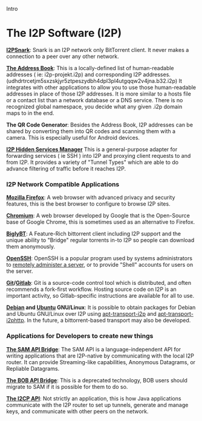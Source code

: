  Intro 

# The I2P Software (I2P)

**[I2PSnark]()**: Snark is an I2P network
only BitTorrent client. It never makes a connection to a peer over any
other network.

**[The Address Book]()**: This is a
locally-defined list of human-readable addresses ( ie: i2p-projekt.i2p)
and corresponding I2P
addresses.(udhdrtrcetjm5sxzskjyr5ztpeszydbh4dpl3pl4utgqqw2v4jna.b32.i2p)
It integrates with other applications to allow you to use those
human-readable addresses in place of those I2P addresses. It is more
similar to a hosts file or a contact list than a network database or a
DNS service. There is no recognized global namespace, you decide what
any given .i2p domain maps to in the end.

**The QR Code Generator**: Besides the Address Book, I2P addresses can
be shared by converting them into QR codes and scanning them with a
camera. This is especially useful for Android devices.

**[I2P Hidden Services Manager]()** This is a
general-purpose adapter for forwarding services ( ie SSH ) into I2P and
proxying client requests to and from I2P. It provides a variety of
"Tunnel Types" which are able to do advance filtering of traffic before
it reaches I2P.

### I2P Network Compatible Applications

**[Mozilla
Firefox]()**: A web browser with advanced
privacy and security features, this is the best browser to configure to
browse I2P sites.

**[Chromium]()**: A web browser developed by
Google that is the Open-Source base of Google Chrome, this is sometimes
used as an alternative to Firefox.

**[BiglyBT](https://biglybt.com)**: A Feature-Rich bittorrent
client including I2P support and the unique ability to "Bridge" regular
torrents in-to I2P so people can download them anonymously.

**[OpenSSH](https://openssh.com)**: OpenSSH is a popular program used
by systems administrators to [remotely administer a
server](), or to provide "Shell" accounts for users
on the server.

**[Git]()/[Gitlab]()**: Git
is a source-code control tool which is distributed, and often recommends
a fork-first workflow. Hosting source code on I2P is an important
activity, so Gitlab-specific instructions are available for all to
use.

**[Debian](https://debian.org) and
[Ubuntu](https://ubuntu.com) GNU/Linux**: It is possible to obtain
packages for Debian and Ubuntu GNU/Linux over I2P using
[apt-transport-i2p](https://i2pgit.org/idk/apt-transport-i2p) and
[apt-transport-i2phttp](https://i2pgit.org/idk/apt-transport-i2phttp).
In the future, a bittorrent-based transport may also be developed. 

### Applications for Developers to create new things

**[The SAM API
Bridge]()**: The SAM API is a language-independent
API for writing applications that are I2P-native by communicating with
the local I2P router. It can provide Streaming-like capabilities,
Anonymous Datagrams, or Repliable Datagrams.

**[The BOB API
Bridge]()**: This is a deprecated technology, BOB
users should migrate to SAM if it is possible for them to do so.

**[The I2CP
API]()**: Not strictly an application, this is how
Java applications communicate with the I2P router to set up tunnels,
generate and manage keys, and communicate with other peers on the
network.


